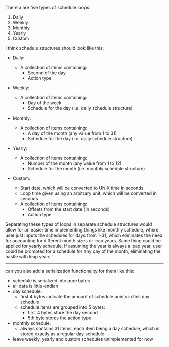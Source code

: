 There a are five types of schedule loops:
1. Daily
2. Weekly
3. Monthly
4. Yearly
5. Custom

I think schedule structures should look like this:

- Daily:
    - A collection of items containing:
        - Second of the day
        - Action type

- Weekly:
    - A collection of items containing:
        - Day of the week
        - Schedule for the day (i.e. daily schedule structure)

- Monthly:
    - A collection of items containing:
        - A day of the month (any value from 1 to 31)
        - Schedule for the day (i.e. daily schedule structure)

- Yearly:
    - A collection of items containing:
        - Number of the month (any value from 1 to 12)
        - Schedule for the month (i.e. monthly schedule structure)

- Custom:
    - Start date, which will be converted to UNIX time in seconds
    - Loop time given using an arbitrary unit, which will be converted in seconds
    - A collection of items containing:
        - Offsets from the start date (in seconds)
        - Action type

Separating these types of loops in separate schedule structures would allow for an easier time implementing things like monthly schedule, where user just inputs the schedules for days from 1-31, which eliminates the need for accounting for different month sizes or leap years. Same thing could be applied for yearly schedule. If assuming the year is always a leap year, user could be prompted for a schedule for any day of the month, eliminating the hastle with leap years.`




---


can you also add a serialization functionality for them like this:

- schedule is serialized into pure bytes
- all data is little-endian
- day schedule:
    - first 4 bytes indicate the amount of schedule points in this day schedule
    - schedule items are grouped into 5 bytes:
        - first 4 bytes store the day second
        - 5th byte stores the action type
- monthly schedule:
    - always contains 31 items, each item being a day schedule, which is stored exactly as a regular day schedule
- leave weekly, yearly and custom schedules unimplemented for now